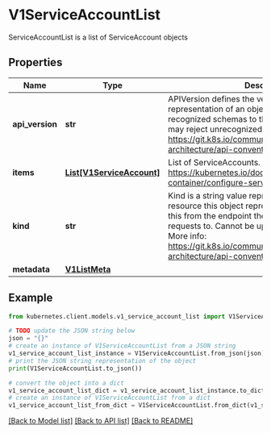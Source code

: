 # V1ServiceAccountList

ServiceAccountList is a list of ServiceAccount objects

## Properties

Name | Type | Description | Notes
------------ | ------------- | ------------- | -------------
**api_version** | **str** | APIVersion defines the versioned schema of this representation of an object. Servers should convert recognized schemas to the latest internal value, and may reject unrecognized values. More info: https://git.k8s.io/community/contributors/devel/sig-architecture/api-conventions.md#resources | [optional] 
**items** | [**List[V1ServiceAccount]**](V1ServiceAccount.md) | List of ServiceAccounts. More info: https://kubernetes.io/docs/tasks/configure-pod-container/configure-service-account/ | 
**kind** | **str** | Kind is a string value representing the REST resource this object represents. Servers may infer this from the endpoint the kubernetes.client submits requests to. Cannot be updated. In CamelCase. More info: https://git.k8s.io/community/contributors/devel/sig-architecture/api-conventions.md#types-kinds | [optional] 
**metadata** | [**V1ListMeta**](V1ListMeta.md) |  | [optional] 

## Example

```python
from kubernetes.client.models.v1_service_account_list import V1ServiceAccountList

# TODO update the JSON string below
json = "{}"
# create an instance of V1ServiceAccountList from a JSON string
v1_service_account_list_instance = V1ServiceAccountList.from_json(json)
# print the JSON string representation of the object
print(V1ServiceAccountList.to_json())

# convert the object into a dict
v1_service_account_list_dict = v1_service_account_list_instance.to_dict()
# create an instance of V1ServiceAccountList from a dict
v1_service_account_list_from_dict = V1ServiceAccountList.from_dict(v1_service_account_list_dict)
```
[[Back to Model list]](../README.md#documentation-for-models) [[Back to API list]](../README.md#documentation-for-api-endpoints) [[Back to README]](../README.md)


